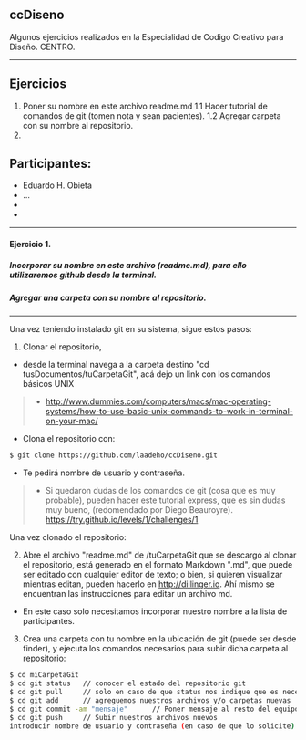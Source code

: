 ## ccDiseno

Algunos ejercicios realizados en la Especialidad de Codigo Creativo para Diseño. CENTRO.

_______________________________________
## Ejercicios 
 1. Poner su nombre en este archivo readme.md
 1.1 Hacer tutorial de comandos de git (tomen nota y sean pacientes).
 1.2 Agregar carpeta con su nombre al repositorio.
 2. 

## Participantes:

 - Eduardo H. Obieta
 - ...
 - 
 - 

_______
#### Ejercicio 1. 
##### Incorporar su nombre en este archivo (readme.md), para ello utilizaremos github desde la terminal.
##### Agregar una carpeta con su nombre al repositorio.
_______

 Una vez teniendo instalado git en su sistema, sigue estos pasos:
1. Clonar el repositorio, 
 * desde la terminal navega a la carpeta destino "cd tusDocumentos/tuCarpetaGit", acá dejo un link con los comandos básicos UNIX 

 > * http://www.dummies.com/computers/macs/mac-operating-systems/how-to-use-basic-unix-commands-to-work-in-terminal-on-your-mac/
 -  Clona el repositorio con:
 
 ```sh
$ git clone https://github.com/laadeho/ccDiseno.git
```
 - Te pedirá nombre de usuario y contraseña. 

> * Si quedaron dudas de los comandos de git (cosa que es muy probable), pueden hacer este tutorial express, que es sin dudas muy bueno, (redomendado por Diego Beauroyre). https://try.github.io/levels/1/challenges/1 

Una vez clonado el repositorio:

 2. Abre el archivo "readme.md" de /tuCarpetaGit que se descargó al clonar el repositorio, está generado en el formato Markdown ".md", que puede ser editado con cualquier editor de texto; o bien, si quieren visualizar mientras editan, pueden hacerlo en http://dillinger.io. Ahí mismo se encuentran las instrucciones para editar un archivo md. 
 
 -  En este caso solo necesitamos incorporar nuestro nombre a la lista de participantes.
 3. Crea una carpeta con tu nombre en la ubicación de git (puede ser desde finder), y ejecuta los comandos necesarios para subir dicha carpeta al repositorio:

```sh
$ cd miCarpetaGit
$ cd git status   // conocer el estado del repositorio git
$ cd git pull     // solo en caso de que status nos indique que es necesario actualizar
$ cd git add      // agreguemos nuestros archivos y/o carpetas nuevas
$ cd git commit -am "mensaje"      // Poner mensaje al resto del equipo sobre los cambios 
$ cd git push     // Subir nuestros archivos nuevos
introducir nombre de usuario y contraseña (en caso de que lo solicite)
```
